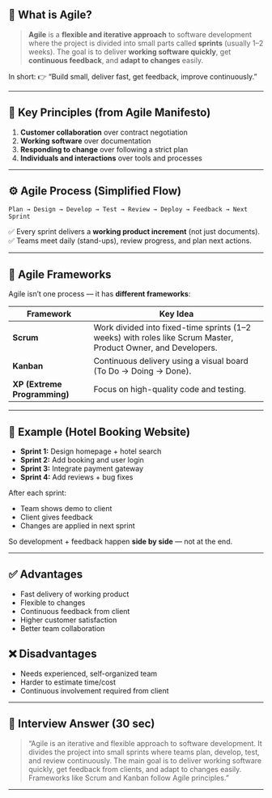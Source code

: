 ## 🚀 **What is Agile?**

> **Agile** is a **flexible and iterative approach** to software development where the project is divided into small parts called **sprints** (usually 1–2 weeks).
> The goal is to deliver **working software quickly**, get **continuous feedback**, and **adapt to changes** easily.

In short:
👉 “Build small, deliver fast, get feedback, improve continuously.”

---

## 🧩 **Key Principles (from Agile Manifesto)**

1. **Customer collaboration** over contract negotiation
2. **Working software** over documentation
3. **Responding to change** over following a strict plan
4. **Individuals and interactions** over tools and processes

---

## ⚙️ **Agile Process (Simplified Flow)**

```
Plan → Design → Develop → Test → Review → Deploy → Feedback → Next Sprint
```

✅ Every sprint delivers a **working product increment** (not just documents).
✅ Teams meet daily (stand-ups), review progress, and plan next actions.

---

## 🧠 **Agile Frameworks**

Agile isn’t one process — it has **different frameworks**:

| Framework                    | Key Idea                                                                                                      |
| ---------------------------- | ------------------------------------------------------------------------------------------------------------- |
| **Scrum**                    | Work divided into fixed-time sprints (1–2 weeks) with roles like Scrum Master, Product Owner, and Developers. |
| **Kanban**                   | Continuous delivery using a visual board (To Do → Doing → Done).                                              |
| **XP (Extreme Programming)** | Focus on high-quality code and testing.                                                                       |

---

## 🏨 **Example (Hotel Booking Website)**

* **Sprint 1:** Design homepage + hotel search
* **Sprint 2:** Add booking and user login
* **Sprint 3:** Integrate payment gateway
* **Sprint 4:** Add reviews + bug fixes

After each sprint:

* Team shows demo to client
* Client gives feedback
* Changes are applied in next sprint

So development + feedback happen **side by side** — not at the end.

---

## ✅ **Advantages**

* Fast delivery of working product
* Flexible to changes
* Continuous feedback from client
* Higher customer satisfaction
* Better team collaboration

## ❌ **Disadvantages**

* Needs experienced, self-organized team
* Harder to estimate time/cost
* Continuous involvement required from client

---

## 💬 **Interview Answer (30 sec)**

> “Agile is an iterative and flexible approach to software development.
> It divides the project into small sprints where teams plan, develop, test, and review continuously.
> The main goal is to deliver working software quickly, get feedback from clients, and adapt to changes easily.
> Frameworks like Scrum and Kanban follow Agile principles.”

---